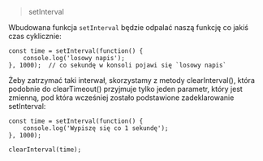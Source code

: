 > setInterval

Wbudowana funkcja `setInterval` będzie odpalać naszą funkcję co jakiś czas cyklicznie:


```
const time = setInterval(function() {
    console.log('losowy napis');
}, 1000);  // co sekundę w konsoli pojawi się `losowy napis`
```

Żeby zatrzymać taki interwał, skorzystamy z metody clearInterval(), która podobnie do clearTimeout() przyjmuje tylko jeden parametr, który jest zmienną, pod która wcześniej zostało podstawione zadeklarowanie setInterval:

```
const time = setInterval(function() {
    console.log('Wypiszę się co 1 sekundę');
}, 1000);

clearInterval(time);
```

